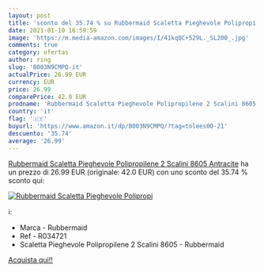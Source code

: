 ```yaml
---
layout: post
title: 'sconto del 35.74 % su Rubbermaid Scaletta Pieghevole Polipropi  '
date: 2021-01-10 16:59:59
image: 'https://m.media-amazon.com/images/I/41kqQC+529L._SL200_.jpg'
comments: true
category: ofertas
author: ring
slug: 'B003N9CMPQ-it'
actualPrice: 26.99 EUR
currency: EUR
price: 26.99
comparePrice: 42.0 EUR
prodname: 'Rubbermaid Scaletta Pieghevole Polipropilene 2 Scalini 8605  Antracite'
country: 'it'
flag: '🇮🇹'
buyurl: 'https://www.amazon.it/dp/B003N9CMPQ/?tag=tolees00-21'
descuento: '35.74'
average: '26.99'
---
```


[Rubbermaid Scaletta Pieghevole Polipropilene 2 Scalini 8605  Antracite](https://www.amazon.it/dp/B003N9CMPQ/?tag=tolees00-21) ha un prezzo di 26.99 EUR (originale: 42.0 EUR) con uno sconto del 35.74 % sconto qui:

[![Rubbermaid Scaletta Pieghevole Polipropi](https://m.media-amazon.com/images/I/41kqQC+529L._SL200_.jpg)](https://www.amazon.it/dp/B003N9CMPQ/?tag=tolees00-21)

ℹ️:

- Marca - Rubbermaid
- Ref - R034721
- Scaletta Pieghevole Polipropilene 2 Scalini 8605 - Rubbermaid

[Acquista qui!!](https://www.amazon.it/dp/B003N9CMPQ/?tag=tolees00-21)
